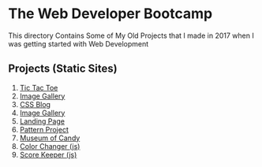 # The Web Developer Bootcamp

This directory Contains Some of My Old Projects that I made in 2017 when I was getting started with Web Development

## Projects (Static Sites)

1. [Tic Tac Toe](./Project%20%231:%20Tic%20Tac%20Toe%20(basic)/tic-tac-toe.html)
2. [Image Gallery](./Project%20%232:%20Image%20Gallery%20(basic)/gallery.html)
3. [CSS Blog](./Project%20%233:%20CSS%20Blog%20(basic)/blog.html)
4. [Image Gallery](./Project%20%234:%20Image%20Gallery%20(basic)/gallery.html)
5. [Landing Page](./Project%20%235:%20Landing%20Page%20(basic)/landing.html)
6. [Pattern Project](./Project%20%236:%20Pattern%20Project%20(basic)/index.html)
7. [Museum of Candy](./Project%20%237:%20Museum%20of%20Candy%20(basic)/index.html)
8. [Color Changer (js)](./Project%20%238:%20Color%20Changer%20(js)%20(basic)/index.html)
9. [Score Keeper (js)](./Project%20%239:%20Score%20Keeper%20(js)%20(basic)/index.html)